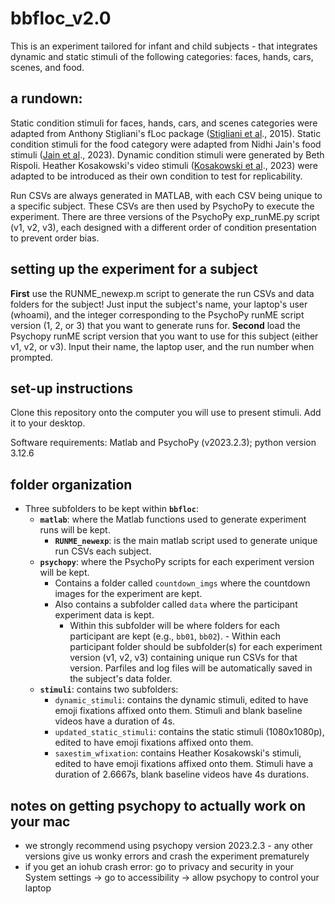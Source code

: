 # bbfloc_v2.0

This is an experiment tailored for infant and child subjects - that integrates dynamic and static stimuli of the following categories: faces, hands, cars, scenes, and food. 

## a rundown:

Static condition stimuli for faces, hands, cars, and scenes categories were adapted from Anthony Stigliani's fLoc package ([Stigliani et al](http://vpnl.stanford.edu/papers/StiglianiJNS2015.pdf)., 2015).
Static condition stimuli for the food category were adapted from Nidhi Jain's food stimuli ([Jain et al](https://www.nature.com/articles/s42003-023-04546-2)., 2023). 
Dynamic condition stimuli were generated by Beth Rispoli.
Heather Kosakowski's video stimuli ([Kosakowski et al](https://doi.org/10.17605/OSF.IO/JNX5A)., 2023) were adapted to be introduced as their own condition to test for replicability. 

Run CSVs are always generated in MATLAB, with each CSV being unique to a specific subject. These CSVs are then used by PsychoPy to execute the experiment. There are three versions of the PsychoPy exp_runME.py script (v1, v2, v3), each designed with a different order of condition presentation to prevent order bias.

## setting up the experiment for a subject

**First** use the RUNME_newexp.m script to generate the run CSVs and data folders for the subject! Just input the subject's name, your laptop's user (whoami), and the integer corresponding to the PsychoPy runME script version (1, 2, or 3) that you want to generate runs for.
**Second** load the Psychopy runME script version that you want to use for this subject (either v1, v2, or v3). Input their name, the laptop user, and the run number when prompted.

## set-up instructions 

Clone this repository onto the computer you will use to present stimuli. Add it to your desktop.

Software requirements: Matlab and PsychoPy (v2023.2.3); python version 3.12.6

## folder organization

- Three subfolders to be kept within **`bbfloc`**:
    - **`matlab`**: where the Matlab functions used to generate experiment runs will be kept.
        -  **`RUNME_newexp`**: is the main matlab script used to generate unique run CSVs each subject. 
    - **`psychopy`**: where the PsychoPy scripts for each experiment version will be kept.
        - Contains a folder called `countdown_imgs` where the countdown images for the experiment are kept.
        - Also contains a subfolder called `data` where the participant experiment data is kept.
            - Within this subfolder will be where folders for each participant are kept (e.g., `bb01`, `bb02`).
                  - Within each participant folder should be subfolder(s) for each experiment version (v1, v2, v3) containing unique run CSVs for that version. Parfiles and log files will be                      automatically saved in the subject's data folder. 
    - **`stimuli`**: contains two subfolders:
        - `dynamic_stimuli`: contains the dynamic stimuli, edited to have emoji fixations affixed onto them. Stimuli and blank baseline videos have a duration of 4s. 
        - `updated_static_stimuli`: contains the static stimuli (1080x1080p), edited to have emoji fixations affixed onto them. 
        - `saxestim_wfixation`: contains Heather Kosakowski's stimuli, edited to have emoji fixations affixed onto them. Stimuli have a duration of 2.6667s, blank baseline videos have 4s                   durations.  


## notes on getting psychopy to actually work on your mac
- we strongly recommend using psychopy version 2023.2.3 - any other versions give us wonky errors and crash the experiment prematurely
- if you get an iohub crash error: go to privacy and security in your System settings -> go to accessibility -> allow psychopy to control your laptop
